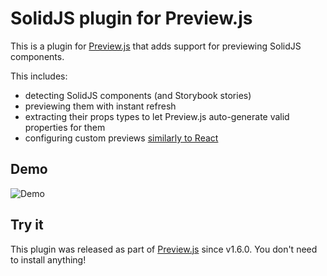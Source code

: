 # SolidJS plugin for Preview.js

This is a plugin for [Preview.js](https://previewjs.com) that adds support for previewing SolidJS components.

This includes:

- detecting SolidJS components (and Storybook stories)
- previewing them with instant refresh
- extracting their props types to let Preview.js auto-generate valid properties for them
- configuring custom previews [similarly to React](https://previewjs.com/docs/features/custom-previews)

## Demo

![Demo](demo.gif)

## Try it

This plugin was released as part of [Preview.js](https://previewjs.com) since v1.6.0. You don't need to install anything!
